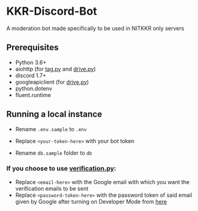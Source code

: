 # KKR-Discord-Bot
A moderation bot made specifically to be used in NITKKR only servers

## Prerequisites
- Python 3.6+
- aiohttp (for [tag.py](https://github.com/GetPsyched/Project-Hyperlink/blob/main/cogs/tag.py) and [drive.py](https://github.com/GetPsyched/Project-Hyperlink/blob/main/cogs/drive.py))
- discord 1.7+
- googleapiclient (for [drive.py](https://github.com/GetPsyched/Project-Hyperlink/blob/main/cogs/drive.py))
- python.dotenv
- fluent.runtime

## Running a local instance

- Rename `.env.sample` to `.env`
- Replace `<your-token-here>` with your bot token

- Rename `db.sample` folder to `db`

### If you choose to use [verification.py](https://github.com/GetPsyched/Project-Hyperlink/blob/main/cogs/verification.py):
- Replace `<email-here>` with the Google email with which you want the verification emails to be sent
- Replace `<password-token-here>` with the password token of said email given by Google after turning on Developer Mode from [here](https://support.google.com/a/answer/10621196?hl=en)
